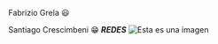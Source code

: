 
Fabrizio Grela :smiley:


Santiago Crescimbeni :grin:
***REDES***
![Esta es una imagen](https://myoctocat.com/assets/images/base-octocat.svg)
